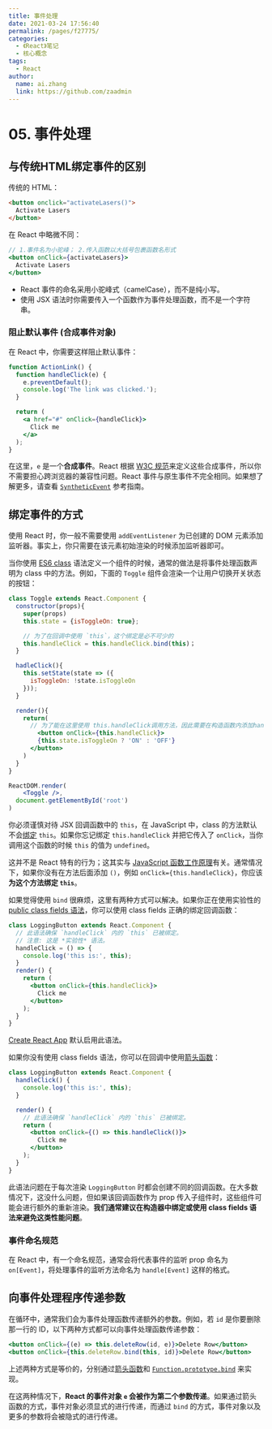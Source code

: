 ```yaml
---
title: 事件处理
date: 2021-03-24 17:56:40
permalink: /pages/f27775/
categories: 
  - 《React》笔记
  - 核心概念
tags: 
  - React
author: 
  name: ai.zhang
  link: https://github.com/zaadmin
---
```


# 05. 事件处理

## 与传统HTML绑定事件的区别

传统的 HTML：

```html
<button onclick="activateLasers()">
  Activate Lasers
</button>
```

在 React 中略微不同：

```jsx
// 1.事件名为小驼峰； 2.传入函数以大括号包裹函数名形式
<button onClick={activateLasers}>
  Activate Lasers
</button>
```

- React 事件的命名采用小驼峰式（camelCase），而不是纯小写。
- 使用 JSX 语法时你需要传入一个函数作为事件处理函数，而不是一个字符串。



### 阻止默认事件 (合成事件对象)

在 React 中，你需要这样阻止默认事件：

```jsx
function ActionLink() {
  function handleClick(e) {
    e.preventDefault();
    console.log('The link was clicked.');
  }

  return (
    <a href="#" onClick={handleClick}>
      Click me
    </a>
  );
}
```

在这里，`e` 是一个**合成事件**。React 根据 [W3C 规范](https://www.w3.org/TR/DOM-Level-3-Events/)来定义这些合成事件，所以你不需要担心跨浏览器的兼容性问题。React 事件与原生事件不完全相同。如果想了解更多，请查看 [`SyntheticEvent`](https://zh-hans.reactjs.org/docs/events.html) 参考指南。



## 绑定事件的方式

使用 React 时，你一般不需要使用 `addEventListener` 为已创建的 DOM 元素添加监听器。事实上，你只需要在该元素初始渲染的时候添加监听器即可。

当你使用 [ES6 class](https://developer.mozilla.org/en/docs/Web/JavaScript/Reference/Classes) 语法定义一个组件的时候，通常的做法是将事件处理函数声明为 class 中的方法。例如，下面的 `Toggle` 组件会渲染一个让用户切换开关状态的按钮：

```jsx
class Toggle extends React.Component {
  constructor(props){
    super(props)
    this.state = {isToggleOn: true};

    // 为了在回调中使用 `this`，这个绑定是必不可少的
    this.handleClick = this.handleClick.bind(this)；
  }

  hadleClick(){
    this.setState(state => ({
      isToggleOn: !state.isToggleOn
    }));
  }

  render(){
    return(
      // 为了能在这里使用 this.handleClick调用方法，因此需要在构造函数内添加handleChick属性指向回调方法 ？
    	<button onClick={this.handleClick}>
        {this.state.isToggleOn ? 'ON' : 'OFF'}
      </button>
    )
  }
}

ReactDOM.render(
	<Toggle />,
  document.getElementById('root')
)
```

你必须谨慎对待 JSX 回调函数中的 `this`，在 JavaScript 中，class 的方法默认不会[绑定](https://developer.mozilla.org/en/docs/Web/JavaScript/Reference/Global_objects/Function/bind) `this`。如果你忘记绑定 `this.handleClick` 并把它传入了 `onClick`，当你调用这个函数的时候 `this` 的值为 `undefined`。

这并不是 React 特有的行为；这其实与 [JavaScript 函数工作原理](https://www.smashingmagazine.com/2014/01/understanding-javascript-function-prototype-bind/)有关。通常情况下，如果你没有在方法后面添加 `()`，例如 `onClick={this.handleClick}`，你应该**为这个方法绑定 `this`**。



如果觉得使用 `bind` 很麻烦，这里有两种方式可以解决。如果你正在使用实验性的 [public class fields 语法](https://babeljs.io/docs/plugins/transform-class-properties/)，你可以使用 class fields 正确的绑定回调函数：

```jsx
class LoggingButton extends React.Component {
  // 此语法确保 `handleClick` 内的 `this` 已被绑定。
  // 注意: 这是 *实验性* 语法。
  handleClick = () => {
    console.log('this is:', this);
  }
  render() {
    return (
      <button onClick={this.handleClick}>
        Click me
      </button>
    );
  }
}
```

[Create React App](https://github.com/facebookincubator/create-react-app) 默认启用此语法。



如果你没有使用 class fields 语法，你可以在回调中使用[箭头函数](https://developer.mozilla.org/en/docs/Web/JavaScript/Reference/Functions/Arrow_functions)：

```jsx
class LoggingButton extends React.Component {
  handleClick() {
    console.log('this is:', this);
  }

  render() {
    // 此语法确保 `handleClick` 内的 `this` 已被绑定。
    return (
      <button onClick={() => this.handleClick()}>
        Click me
      </button>
    );
  }
}
```

此语法问题在于每次渲染 `LoggingButton` 时都会创建不同的回调函数。在大多数情况下，这没什么问题，但如果该回调函数作为 prop 传入子组件时，这些组件可能会进行额外的重新渲染。**我们通常建议在构造器中绑定或使用 class fields 语法来避免这类性能问题**。



### 事件命名规范

在 React 中，有一个命名规范，通常会将代表事件的监听 prop 命名为 `on[Event]`，将处理事件的监听方法命名为 `handle[Event]` 这样的格式。



## 向事件处理程序传递参数

在循环中，通常我们会为事件处理函数传递额外的参数。例如，若 `id` 是你要删除那一行的 ID，以下两种方式都可以向事件处理函数传递参数：

```jsx
<button onClick={(e) => this.deleteRow(id, e)}>Delete Row</button>
<button onClick={this.deleteRow.bind(this, id)}>Delete Row</button>
```

上述两种方式是等价的，分别通过[箭头函数](https://developer.mozilla.org/en-US/docs/Web/JavaScript/Reference/Functions/Arrow_functions)和 [`Function.prototype.bind`](https://developer.mozilla.org/en-US/docs/Web/JavaScript/Reference/Global_objects/Function/bind) 来实现。

在这两种情况下，**React 的事件对象 `e` 会被作为第二个参数传递**。如果通过箭头函数的方式，事件对象必须显式的进行传递，而通过 `bind` 的方式，事件对象以及更多的参数将会被隐式的进行传递。
